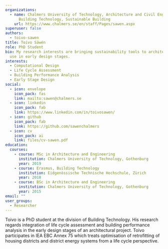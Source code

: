 ```yaml
---
organizations:
  - name: Chalmers University of Technology, Architecture and Civil Engineering,
      Building Technology, Sustainable Building
    url: https://www.chalmers.se/en/staff/Pages/sawen.aspx
superuser: false
authors:
  - toivo-sawen
title: Toivo Säwén
role: PhD Student
bio: My research interests are bringing sustainability tools to architects for
  use in early design stages.
interests:
  - Computational Design
  - Life Cycle Assessment
  - Building Performance Analysis
  - Early Stage Design
social:
  - icon: envelope
    icon_pack: fas
    link: mailto:sawen@chalmers.se
  - icon: linkedin
    icon_pack: fab
    link: https://www.linkedin.com/in/toivosawen/
  - icon: github
    icon_pack: fab
    link: https://github.com/sawenchalmers
  - icon: cv
    icon_pack: ai
    link: files/cv-sawen.pdf
education:
  courses:
    - course: MSc in Architecture and Engineering
      institution: Chalmers University of Technology, Gothenburg
      year: 2019
    - course: Erasmus, Building Technology
      institution: Eidgenössische Technische Hochschule, Zürich
      year: 2018
    - course: BSc in Architecture and Engineering
      institution: Chalmers University of Technology, Gothenburg
      year: 2015
email: ""
user_groups:
  - Researcher
---
```

Toivo is a PhD student at the division of Building Technology. His research regards integration of life cycle assessment and building performance analysis in the early design stages of an architectural project. Toivo participates in IEA EBC Annex 75 which treats optimisation of retrofitting of housing districts and district energy systems from a life cycle perspective.